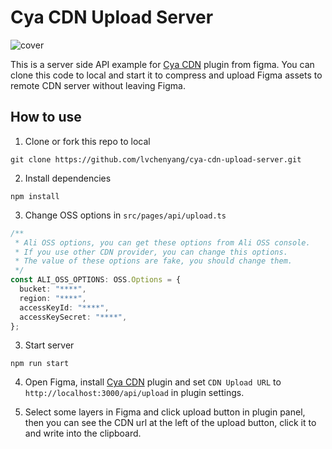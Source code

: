 
# Cya CDN Upload Server

![cover](https://ali.bczcdn.com/reading/ba767eb7-5fbd-4e98-b333-4741d218fcc3.png)

This is a server side API example for [Cya CDN](https://www.figma.com/community/plugin/1258264462999317788/Cya-CDN) plugin from figma. You can clone this code to local and start it to compress and upload Figma assets to remote CDN server without leaving Figma.

## How to use

1. Clone or fork this repo to local
```
git clone https://github.com/lvchenyang/cya-cdn-upload-server.git
```

2. Install dependencies
```
npm install
```

3. Change OSS options in `src/pages/api/upload.ts`
```typescript
/**
 * Ali OSS options, you can get these options from Ali OSS console.
 * If you use other CDN provider, you can change this options.
 * The value of these options are fake, you should change them.
 */
const ALI_OSS_OPTIONS: OSS.Options = {
  bucket: "****",
  region: "****",
  accessKeyId: "****",
  accessKeySecret: "****",
};
```

3. Start server
```
npm run start
```

4. Open Figma, install [Cya CDN](https://www.figma.com/community/plugin/1258264462999317788/Cya-CDN) plugin and set `CDN Upload URL` to `http://localhost:3000/api/upload` in plugin settings.

5. Select some layers in Figma and click upload button in plugin panel, then you can see the CDN url at the left of the upload button, click it to and write into the clipboard.
